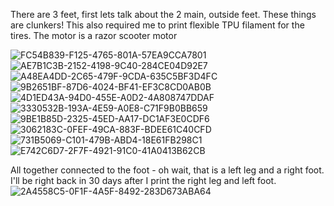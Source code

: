 There are 3 feet, first lets talk about the 2 main, outside feet. These things are clunkers! This also required me to print flexible TPU filament for the tires. The motor is a razor scooter motor

![FC54B839-F125-4765-801A-57EA9CCA7801](https://github.com/samsmithnz/R2D2/assets/8389039/5d5525d4-317b-422b-8c91-7ea83047c15e)
![AE7B1C3B-2152-4198-9C40-284CE04D92E7](https://github.com/samsmithnz/R2D2/assets/8389039/b95a6c34-da37-40be-92b5-088e4ada6ec5)
![A48EA4DD-2C65-479F-9CDA-635C5BF3D4FC](https://github.com/samsmithnz/R2D2/assets/8389039/35293533-8fbd-4e31-9ae8-76a049959137)
![9B2651BF-87D6-4024-BF41-EF3C8CD0AB0B](https://github.com/samsmithnz/R2D2/assets/8389039/91ce90bb-d9c0-459a-8133-1a253fe57581)
![4D1ED43A-94D0-455E-A0D2-4A808747DDAF](https://github.com/samsmithnz/R2D2/assets/8389039/a0eb53e9-c2c5-4330-9a48-72279139f58a)
![3330532B-193A-4E59-A0E8-C71F9B0BB659](https://github.com/samsmithnz/R2D2/assets/8389039/0d50aa39-439f-496f-a148-aa2695124396)
![9BE1B85D-2325-45ED-AA17-DC1AF3E0CDF6](https://github.com/samsmithnz/R2D2/assets/8389039/6b53b136-b060-4558-8235-79daa0c03ded)
![3062183C-0FEF-49CA-883F-BDEE61C40CFD](https://github.com/samsmithnz/R2D2/assets/8389039/bc8438ae-d6ce-4865-92c9-8022bd10676e)
![731B5069-C101-479B-ABD4-18E61FB298C1](https://github.com/samsmithnz/R2D2/assets/8389039/84fefbe6-b60e-47f6-9c70-3f83ee5ac596)
![E742C6D7-2F7F-4921-91C0-41A0413B62CB](https://github.com/samsmithnz/R2D2/assets/8389039/f0e9d146-07b5-48b3-9918-dceb30047930)

All together connected to the foot - oh wait, that is a left leg and a right foot. I'll be right back in 30 days after I print the right leg and left foot.
![2A4558C5-0F1F-4A5F-8492-283D673ABA64](https://github.com/samsmithnz/R2D2/assets/8389039/8ba62028-e0ce-4563-b324-0d64b637616b)
